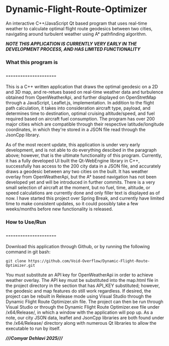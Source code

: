 # Dynamic-Flight-Route-Optimizer
An interactive C++/JavaScript Qt based program that uses real-time weather to calculate optimal flight route geodesics between two cities, navigating around turbulent weather using A* pathfinding algorithm. 

*****NOTE  THIS APPLICATION IS CURRENTLY VERY EARLY IN THE DEVELOPMENT PROCESS, AND HAS LIMITED FUNCTIONALITY*****

### What this program is ###
### --------------------- ###
This is a C++ written application that draws the optimal geodesic on a 2D and 3D map, and re-retues based on real-time weather data and turbulence obtained from OpenWeatherApi, and further displayed on OpenStretMap through a JavaScript, Leaflet.js, implementation. In addition to the flight path calculation, it takes into consideration aircraft type, payload, and determines time to destination, optimal cruising altitude/speed, and fuel required based on aircraft fuel consumption. The program has over 200 major cities which are compatible through their respective latitude/longitude coordinates, in which they're stored in a JSON file read through the JsonCpp library.

As of the most recent update, this application is under very early development, and is not able to do everything descibed in the paragraph above; however, that is the ultimate functionality of this program. Currently, it has a fully developed UI built the Qt-WebEngine library in C++, successfully has access to the 200 city data in a JSON file, and accurately draws a geodesic between any two cities on the built. It has weather overlay from OpenWeatherApi, but the A* based navigation has not been developed yet and will be introduced in further commits. There is a very small selection of aircraft at the moment, but no fuel, time, altitude, or speed calculations are currently done and only filler text is displayed as of now. I have started this project over Spring Break, and currently have limited time to make consistent updates, so it could possibly take a few weeks/months before new functionality is released.

### How to Use/Run ###
### --------------------- ###
Download this application through Github, or by running the following command in git bash:

``` git clone https://github.com/Void-Overflow/Dynamic-Flight-Route-Optimizer.git ```

You must substitute an API key for OpenWeatherApi in order to achieve weather overlay. The API key must be substituted into the map.html file in the project directory in the section that has API_KEY substituted; however, the geodesic and map features do still work regardless. If desired, the project can be rebuilt in Release mode using Visual Studio through the Dynamic Flight Route Optimizer.sln file. The project can then be run through Visual Studio or through the Dynamic Flight Route Optimizer.exe file under /x64/Release/, in which a window with the application will pop up. As a note, our city JSON data, leaflet and JsonCpp libraries are both found under the /x64/Release/ directory along with numerous Qt libraries to allow the executable to run by itself.

*****///Comyar Dehlavi 2025///*****
